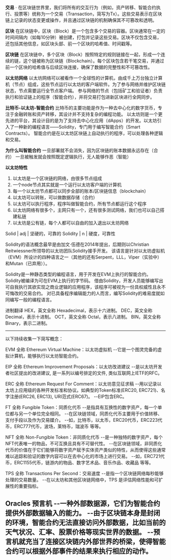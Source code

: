 **交易**
· 在区块链世界里，我们将所有的交互行为（例如，资产转移、智能合约执行、投票等）统称为一个交易（Transaction，简写为Tx）。这些交易表示在区块链上记录的状态变更或操作，并且通过区块链的机制确保其不可篡改和透明。

**区块**
在区块链中，区块（Block）是一个包含多个交易的容器。区块通常在一定的时间间隔内（如每10分钟）被创建，打包并记录这些交易。区块不仅包含交易，还包括其他信息，如区块头部、前一个区块的哈希值、时间戳等。

**区块链**
在区块链中，多个区块（Block）按照特定的规则链接在一起，形成一个连续的链，这个链被称为区块链（Blockchain）。每个区块包含若干笔交易，并通过前一个区块的哈希值与后续区块连接，确保了数据的完整性和不可篡改性。

**以太坊网络**
以太坊网络可以被看作一个全球性的计算机，由成千上万台独立计算机（节点）组成，这些节点运行以太坊的客户端软件。为了参与网络并维护区块链状态，节点需要运行全节点客户端。
参与网络的节点（包括矿工和验证者）负责执行和验证链上的程序（智能合约），并将交易打包进新区块进行全网同步。

**比特币-以太坊-智能合约**
比特币的主要功能是作为一种去中心化的数字货币，专注于金融转账和资产转移，其设计并不支持复杂的编程功能。
以太坊则是一个更先进的平台，其设计目的是为了支持去中心化应用（dApps）的开发。以太坊引入了一种新的编程语言——Solidity，专门用于编写智能合约（Smart Contracts）。
智能合约是在以太坊区块链上自动执行的程序，可以处理各种逻辑和交易。

**为什么叫智能合约**
一旦部署就不会消失，因为区块链的账本数据永远存在（合约）
一旦被触发就会按照既定逻辑执行，无人能够作恶（智能）

**以太坊特性**
1. 以太坊是一个区块链的网络，由很多节点组成
2. 一个node节点其实就是一个运行以太坊客户端的计算机
3. 每一个以太坊节点都可以同步全部的账本/区块链信息（blockchain）
4. 以太坊可以转账，可以做数据存储（合约）
5. 以太坊可以执行程序，程序叫做智能合约，所有节点都运行这个程序
6. 以太坊网络有很多个，主网只有一个，还有很多测试网络，我们也可以自己搭建私链
7. 以太坊是公有链，每个人都可以自由的加入退出以太坊网络

Solid       | adj   |   坚硬的，可靠的
Solidity    | n     |   硬度，可靠性

Solidity的语法概念最早是由加文·伍德在2014年提出，后期则以Christian Reitwiessner所领导的以太坊团队Solidity接手开发。
该语言是针对以太坊虚拟机（EVM）所设计的四种语言之一（其他的还有Serpent，LLL，Viper（实验中）和Mutan（已弃用））。

Solidity是一种静态类型的编程语言，用于开发在EVM上执行的智能合约。 
Solidity被编译为可在EVM上执行的字节码。
借由Solidity，开发人员能够编写出可自我执行其欲实现之商业逻辑的应用程序，该程序可被视为一份具权威性且永不可悔改的交易合约。
对已具备程序编辑能力的人而言，编写Solidity的难易度就如同编写一般的编程语言。

进制翻译
HEX，英文全称 Hexadecimal，表示十六进制。
DEC，英文全称 Decimal，表示十进制。
OCT，英文全称 Octal，表示八进制。
BIN，英文全称 Binary，表示二进制。

----------------------------------------------------------------------------------------------------------------
以下持续收集一下简写概念：

EVM 全称 Ethereum Virtual Machine：以太坊虚拟机
--它是一个图灵完备的虚拟计算机，能够执行以太坊智能合约。

EIP 全称 Ethereum Improvement Proposals：以太坊改进建议
--是以太坊开发者社区提出的改进建议, 是一系列以编号排定的文件, 类似互联网上IETF的RFC。

ERC 全称 Ethereum Request For Comment：以太坊意见征求稿
--用以记录以太坊上应用级的各种开发标准和协议。如典型的Token标准(ERC20, ERC721)、名字注册(ERC26, ERC13), URI范式(ERC67)。
--EIP包含ERC。

FT 全称 Fungible Token：同质化代币
--是指具有互换性的数字资产，每一个单位都与另一个单位完全相同。
--在区块链领域，同质化代币主要用于价值转移、支付手段以及作为交易媒介。
--如，比特币，以太币，ERC20代币，ERC223代币，ERC777代币，波场，莱特币，瑞波币 等等。

NFT 全称 Non-Fungible Token：非同质化代币
--是一种独特的数字资产，每个NFT代表唯一的物品，不可互换且具有不可替代性。
--在区块链领域，非同质化代币的价值在于它们能够将数字资产赋予实体资产类似的特性，从而使得这些通常难以追踪和验证的数字内容可以在去中心化的市场上进行交易。
--如，ERC721代币，ERC1155代币，链游内的物品、数字艺术品、音乐作品、收藏品 等等。

TPS 全称 Transactions Per Second：交易速度
--是指一个区块链网络每秒能够处理的交易数量。
--在以太坊和其他区块链网络中，TPS 是评估网络性能和可扩展性的重要指标。

Oracles 预言机
--一种外部数据源，它们为智能合约提供外部数据输入的能力。
--由于区块链本身是封闭的环境，智能合约无法直接访问外部数据，比如当前的天气状况、汇率、股票价格等现实世界的数据。
--预言机就充当了连接区块链内外部世界的桥梁，使得智能合约可以根据外部事件的结果来执行相应的动作。
----------------------------------------------------------------------------------------------------------------




